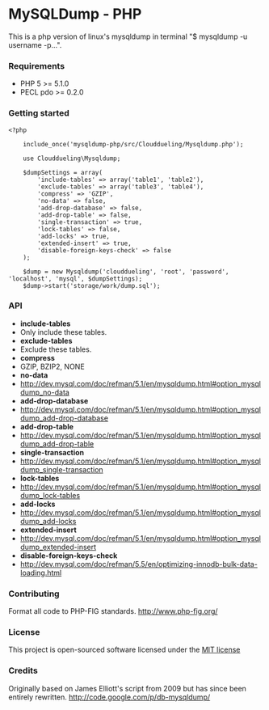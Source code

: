 # MySQLDump - PHP

This is a php version of linux's mysqldump in terminal "$ mysqldump -u username -p...".

### Requirements

- PHP 5 >= 5.1.0
- PECL pdo >= 0.2.0

### Getting started

    <?php

        include_once('mysqldump-php/src/Clouddueling/Mysqldump.php');

        use Clouddueling\Mysqldump;

        $dumpSettings = array(
            'include-tables' => array('table1', 'table2'),
            'exclude-tables' => array('table3', 'table4'),
            'compress' => 'GZIP',
            'no-data' => false,
            'add-drop-database' => false,
            'add-drop-table' => false,
            'single-transaction' => true,
            'lock-tables' => false,
            'add-locks' => true,
            'extended-insert' => true,
            'disable-foreign-keys-check' => false
        );

        $dump = new Mysqldump('clouddueling', 'root', 'password', 'localhost', 'mysql', $dumpSettings);
        $dump->start('storage/work/dump.sql');

### API

- **include-tables**
 - Only include these tables.
- **exclude-tables**
 - Exclude these tables.
- **compress**
 - GZIP, BZIP2, NONE
- **no-data**
 - http://dev.mysql.com/doc/refman/5.1/en/mysqldump.html#option_mysqldump_no-data
- **add-drop-database**
 - http://dev.mysql.com/doc/refman/5.1/en/mysqldump.html#option_mysqldump_add-drop-database
- **add-drop-table**
 - http://dev.mysql.com/doc/refman/5.1/en/mysqldump.html#option_mysqldump_add-drop-table
- **single-transaction**
 - http://dev.mysql.com/doc/refman/5.1/en/mysqldump.html#option_mysqldump_single-transaction
- **lock-tables**
 - http://dev.mysql.com/doc/refman/5.1/en/mysqldump.html#option_mysqldump_lock-tables
- **add-locks**
 - http://dev.mysql.com/doc/refman/5.1/en/mysqldump.html#option_mysqldump_add-locks
- **extended-insert**
 - http://dev.mysql.com/doc/refman/5.1/en/mysqldump.html#option_mysqldump_extended-insert
- **disable-foreign-keys-check**
 - http://dev.mysql.com/doc/refman/5.5/en/optimizing-innodb-bulk-data-loading.html

### Contributing

Format all code to PHP-FIG standards.
http://www.php-fig.org/

### License

This project is open-sourced software licensed under the [MIT license](http://opensource.org/licenses/MIT)

### Credits

Originally based on James Elliott's script from 2009 but has since been entirely rewritten.
http://code.google.com/p/db-mysqldump/
